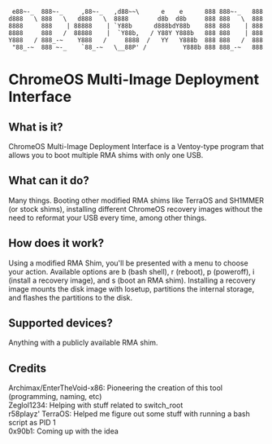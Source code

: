 ```
 e88~-_  888~-_     ,88~-_   ,d88~~\      e    e      888 888~-_   888
d888   \ 888   \   d888   \  8888        d8b  d8b     888 888   \  888
8888     888    | 88888    | `Y88b      d888bdY88b    888 888    | 888
8888     888   /  88888    |  `Y88b,   / Y88Y Y888b   888 888    | 888
Y888   / 888_-~    Y888   /     8888  /   YY   Y888b  888 888   /  888
 "88_-~  888 ~-_    `88_-~   \__88P' /          Y888b 888 888_-~   888
```

# ChromeOS Multi-Image Deployment Interface

## What is it?
ChromeOS Multi-Image Deployment Interface is a Ventoy-type program that allows you to boot multiple RMA shims with only one USB. 

## What can it do?
Many things. Booting other modified RMA shims like TerraOS and SH1MMER (or stock shims), installing different ChromeOS recovery images without the need to reformat your USB every time, among other things.

## How does it work?
Using a modified RMA Shim, you'll be presented with a menu to choose your action. Available options are b (bash shell), r (reboot), p (poweroff), i (install a recovery image), and s (boot an RMA shim). Installing a recovery image mounts the disk image with losetup, partitions the internal storage, and flashes the partitions to the disk.

## Supported devices?
Anything with a publicly available RMA shim.

## Credits
Archimax/EnterTheVoid-x86: Pioneering the creation of this tool (programming, naming, etc)  
Zeglol1234: Helping with stuff related to switch_root  
r58playz' TerraOS: Helped me figure out some stuff with running a bash script as PID 1  
0x90b1: Coming up with the idea
